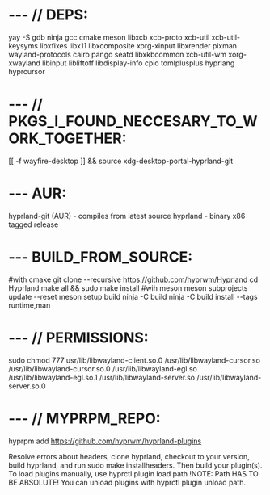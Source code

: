 # --- // DEPS:
yay -S gdb ninja gcc cmake meson libxcb xcb-proto xcb-util xcb-util-keysyms libxfixes libx11 libxcomposite xorg-xinput libxrender pixman wayland-protocols cairo pango seatd libxkbcommon xcb-util-wm xorg-xwayland libinput libliftoff libdisplay-info cpio tomlplusplus hyprlang hyprcursor

# --- // PKGS_I_FOUND_NECCESARY_TO_WORK_TOGETHER:
[[ -f wayfire-desktop ]] && source xdg-desktop-portal-hyprland-git 
 
# --- AUR:
hyprland-git (AUR) - compiles from latest source
hyprland - binary x86 tagged release

# --- BUILD_FROM_SOURCE:
#with cmake
git clone --recursive https://github.com/hyprwm/Hyprland
cd Hyprland
make all && sudo make install
#wih meson
meson subprojects update --reset
meson setup build
ninja -C build
ninja -C build install --tags runtime,man

# --- // PERMISSIONS:
sudo chmod 777 usr/lib/libwayland-client.so.0 /usr/lib/libwayland-cursor.so /usr/lib/libwayland-cursor.so.0 /usr/lib/libwayland-egl.so /usr/lib/libwayland-egl.so.1 /usr/lib/libwayland-server.so /usr/lib/libwayland-server.so.0

# --- // MYPRPM_REPO:
hyprpm add https://github.com/hyprwm/hyprland-plugins

Resolve errors about headers, clone hyprland, checkout to your version, build hyprland, 
and run sudo make installheaders. Then build your plugin(s).
To load plugins manually, use hyprctl plugin load path !NOTE: Path HAS TO BE ABSOLUTE!
You can unload plugins with hyprctl plugin unload path.
